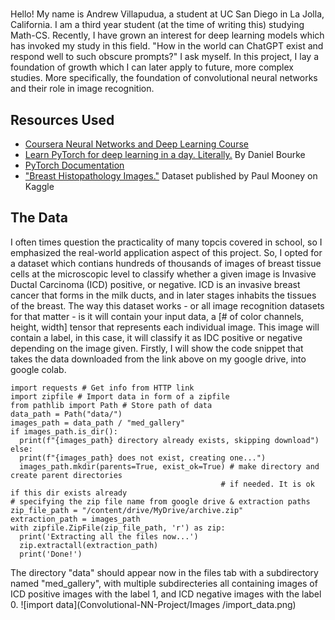 # 
Hello! My name is Andrew Villapudua, a student at UC San Diego in La Jolla, California. I am a third year student (at the time of writing this) studying Math-CS. Recently, I have grown an interest for deep learning models which has invoked my study in this field. "How in the world can ChatGPT exist and respond well to such obscure prompts?" I ask myself. In this project, I lay a foundation of growth which I can later apply to future, more complex studies. More specifically, the foundation of convolutional neural networks and their role in image recognition. 

## Resources Used
- [Coursera Neural Networks and Deep Learning Course](https://www.coursera.org/learn/neural-networks-deep-learning)
- [Learn PyTorch for deep learning in a day. Literally.](https://www.youtube.com/watch?v=Z_ikDlimN6A&t=67946s&pp=ygUNbGVhcm4gcHl0b3JjaA%3D%3D) By Daniel Bourke
- [PyTorch Documentation](https://pytorch.org/docs/stable/index.html)
- ["Breast Histopathology Images."](https://www.kaggle.com/datasets/paultimothymooney/breast-histopathology-images) Dataset published by Paul Mooney on Kaggle

## The Data
I often times question the practicality of many topcis covered in school, so I emphasized the real-world application aspect of this project. So, I opted for a dataset which contians hundreds of thousands of images of breast tissue cells at the microscopic level to classify whether a given image is Invasive Ductal Carcinoma (ICD) positive, or negative. ICD is an invasive breast cancer that forms in the milk ducts, and in later stages inhabits the tissues of the breast. The way this dataset works - or all image recognition datasets for that matter - is it will contain your input data, a [# of color channels, height, width] tensor that represents each individual image. This image will contain a label, in this case, it will classify it as IDC positive or negative depending on the image given. Firstly, I will show the code snippet that takes the data downloaded from the link above on my google drive, into google colab.
```
import requests # Get info from HTTP link
import zipfile # Import data in form of a zipfile
from pathlib import Path # Store path of data
data_path = Path("data/")
images_path = data_path / "med_gallery"
if images_path.is_dir():
  print(f"{images_path} directory already exists, skipping download")
else:
  print(f"{images_path} does not exist, creating one...")
  images_path.mkdir(parents=True, exist_ok=True) # make directory and create parent directories
                                               # if needed. It is ok if this dir exists already
# specifying the zip file name from google drive & extraction paths
zip_file_path = "/content/drive/MyDrive/archive.zip"
extraction_path = images_path
with zipfile.ZipFile(zip_file_path, 'r') as zip:
  print('Extracting all the files now...')
  zip.extractall(extraction_path)
  print('Done!')
```
The directory "data" should appear now in the files tab with a subdirectory named "med_gallery", with multiple subdirecteries all containing images of ICD positive images with the label 1, and ICD negative images with the label 0.
![import data](Convolutional-NN-Project/Images
/import_data.png)
